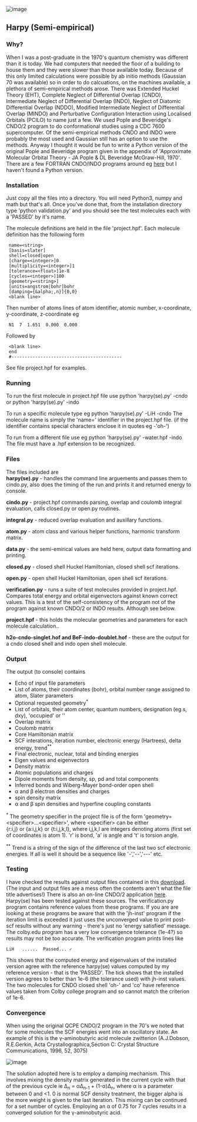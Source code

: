  ![image](https://user-images.githubusercontent.com/73105740/139957887-8532d90a-031c-4d12-940c-605cb21046b7.png)  <h2>Harpy (Semi-empirical)</h2>

### Why?
  When I was a post-graduate in the 1970's quantum chemistry was different than it is today. We had computers that needed the floor of a building to house them and they were slower than those available today. Because of this only limited calculations were possible by ab initio methods (Gaussian 70 was available) so in order to do calcuations, on the machines available, a plethora of semi-empirical methods arose. There was Extended Huckel Theory (EHT), Complete Neglect of Differential Overlap (CNDO), Intermediate Neglect of Differential Overlap (INDO), Neglect of Diatomic Differential Overlap (NDDO), Modified Intermediate Neglect of Differential Overlap (MINDO) and Perturbative Configuration Interaction using Localised Orbitals (PCILO) to name just a few. We used Pople and Beveridge's CNDO/2 program to do conformational studies using a CDC 7600 supercomputer. Of the semi-empirical methods CNDO and INDO were probably the most used and Gaussian still has an option to use the methods. Anyway I thought it would be fun to write a Python version of the original Pople and Beveridge program given in the appendix of 'Approximate Molecular Orbital Theory - JA Pople & DL Beveridge McGraw-Hill, 1970'. There are a few FORTRAN CNDO/INDO programs around eg [here](https://github.com/brhr-iwao/cindo_windows) but I haven't found a Python version.

### Installation
  Just copy all the files into a directory. You will need Python3, numpy and math but that's all. Once you've done that, from the installation directory type 'python validation.py' and you should see the test molecules each with a 'PASSED' by it's name.

  The molecule definitions are held in the file 'project.hpf'. Each molecule definition has the following form

     name=<string>
     [basis=slater]
     shell=closed|open
     [charge=<integer>]0
     [multiplicity=<integer>]1
     [tolerance=<float>]1e-8
     [cycles=<integer>]100
     [geometry=<string>]
     [units=angstrom|bohr]bohr
     [damping={&alpha;,n}]{0,0}
     <blank line>
  Then number of atoms lines of atom identifier, atomic number, x-coordinate, y-coordinate, z-coordinate eg

     N1  7  1.651  0.000  0.000

  Followed by
  
     <blank line>
     end
     #------------------------------------------
     
   See file project.hpf for examples.

### Running
  To run the first molecule in project.hpf file use
     python 'harpy(se).py' -cndo
  or
     python 'harpy(se).py' -indo

  To run a specific molecule type eg
     python 'harpy(se).py' -LiH -cndo
  The molecule name is simply the 'name=' identifier in the project.hpf file. (if the identifier contains special characters enclose it in quotes eg -'oh-')

  To run from a different file use eg
     python 'harpy(se).py' -water.hpf -indo
  The file must have a .hpf extension to be recognized.

### Files
  The files included are\
  **harpy(se).py** - handles the command line arguements and passes them to cindo.py, also does the timing of the run and prints it and returned energy to console.

  **cindo.py** - project.hpf commands parsing, overlap and coulomb integral evaluation, calls closed.py or open.py routines.

  **integral.py** - reduced overlap evaluation and auxillary functions.

  **atom.py** - atom class and various helper functions, harmonic transform matrix.

  **data.py** - the semi-emirical values are held here, output data formatting and printing.

  **closed.py** - closed shell Huckel Hamiltonian, closed shell scf iterations.

  **open.py** - open shell Huckel Hamiltonian, open shell scf iterations.

  **verification.py** - runs a suite of test molecules provided in project.hpf. Compares total energy and orbital eigenvectors against known correct values. This is a test of the self-consistency of the program not of the program against known CNDO/2 or INDO results. Although see below.
  
  **project.hpf** - this holds the molecular geometries and parameters for each molecule calculation..

  **h2o-cndo-singlet.hof and BeF-indo-doublet.hof** - these are the output for a cndo closed shell and indo open shell molecule.

### Output 
  The output (to console) contains
+ Echo of input file parameters
+ List of atoms, their coordinates (bohr), orbital number range assigned to atom, Slater parameters
+ Optional requested geometry<sup>\*</sup>
+ List of orbitals, their atom center, quantum numbers, designation (eg s, dxy), 'occupied' or ''
+ Overlap matrix
+ Coulomb matrix
+ Core Hamiltonian matrix
+ SCF interations, iteration number, electronic energy (Hartrees), delta energy, trend<sup>\*\*</sup>
+ Final electronic, nuclear, total and binding energies
+ Eigen values and eigenvectors
+ Density matrix
+ Atomic populations and charges
+ Dipole moments from density, sp, pd and total components
+ Inferred bonds and Wiberg-Mayer bond-order
open shell
+ &alpha; and &beta; electron densities and charges
+ spin density matrix
+ &alpha;  and &beta; spin densities and hyperfine coupling constants

<sup>\*</sup> The geometry specifier in the project file is of the form 'geometry=\<specifier>...\<specifier>', where \<specifier> can be either\
  {r:i,j} or {a:i,j,k} or {t:i,j,k,l}, where i,j,k,l are integers denoting atoms (first set of coordinates is atom 1). 'r' is bond, 'a' is angle and 't' is torsion angle.

<sup>\*\*</sup> Trend is a string of the sign of the difference of the last two scf electronic energies. If all is well it should be a sequence like '-','--','---' etc. 

### Testing
  I have checked the results against output files contained in this [download](http://www.jh-inst.cas.cz/~liska/Cnindo.htm). (The input and output files are a mess often the contents aren't what the file title advertises!) There is also an on-line CNDO/2 application [here](https://www.colby.edu/chemistry/PChem/scripts/cndo.html). Harpy(se) has been tested against these sources. The verification.py program contains reference values from these programs. If you are are looking at these programs be aware that with the 'jh-inst' program if the iteration limit is exceeded it just uses the unconverged value to print post-scf results without any warning - there's just no 'energy satisfied' message. The colby.edu program has a very low convergence tolerance (1e-4?) so results may not be too accurate. The verification program prints lines like

    LiH   ......  Passed... ✓ 

  This shows that the computed energy and eigenvalues of the installed version agree with the reference harpy(se) values computed by my reference version - that is the 'PASSED'. The tick shows that the installed version agrees to better than 1e-6 (the tolerance used) with jh-inst values. The two molecules for CNDO closed shell 'oh-' and 'co' have reference values taken from Colby college program and so cannot match the criterion of 1e-6.
  
### Convergence
  When using the original QCPE CNDO/2 program in the 70's we noted that for some molecules the SCF energies went into an oscillatory state. An example of this is the &gamma;-aminobutyric acid molecule zwitterion (A.J.Dobson, R.E.Gerkin, Acta Crystallographica,Section C: Crystal Structure Communications, 1996, 52, 3075)
  
  ![image](https://user-images.githubusercontent.com/73105740/140323602-fb01c087-746f-4a3e-8734-4c35773603a7.png)

The solution adopted here is to employ a damping mechanism. This involves mixing the density matrix generated in the current cycle with that of the previous cycle ie &Delta;<sub>n</sub> = &alpha;&Delta;<sub>n-1</sub> + (1-&alpha;)&Delta;<sub>n</sub>, where &alpha; is a parameter between 0 and <1. 0 is normal SCF density treatment, the bigger alpha is the more weight is given to the last iteration. This mixing can be continued for a set number of cycles.
Employing an &alpha; of 0.75 for 7 cycles results in a converged solution for the &gamma;-aminobutyric acid.
